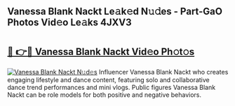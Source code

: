 ## Vanessa Blank Nackt Le𝚊k𝚎d N𝚞𝚍es - Part-GaO Photos Vid𝚎o Le𝚊ks 4JXV3

# <h2><a href="http://fb00dc.evod.top/?m=Vanessa+Blank+Nackt">🔗 👉🔴 Vanessa Blank Nackt Vid𝚎o Ph𝚘t𝚘s</a></h2>

[![Vanessa Blank Nackt N𝚞d𝚎s](https://i.imgur.com/8V9OHl7.gif)](http://fb00dc.evod.top/?m=Vanessa+Blank+Nackt)
Influencer Vanessa Blank Nackt who creates engaging lifestyle and dance content, featuring solo and collaborative dance trend performances and mini vlogs. Public figures Vanessa Blank Nackt can be role models for both positive and negative behaviors. 
